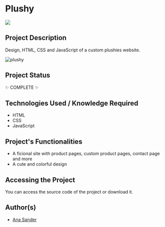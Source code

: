 <h1>Plushy</h1>

<p>
<img src="https://img.shields.io/badge/status-COMPLETE-green?style=for-the-badge&logo=appveyor"/>
</p>

<h2>Project Description</h2>
<p>Design, HTML, CSS and JavaScript of a custom plushies website.</p>

![plushy](https://user-images.githubusercontent.com/108422924/231242633-6b88d3e3-be48-4e54-b6ae-27d1c9bd3177.png)

<h2>Project Status</h2>
<p>✨ COMPLETE ✨</p>

<h2>Technologies Used / Knowledge Required</h2>
<ul>
<li>HTML</li>
<li>CSS</li>
<li>JavaScript</li>
</ul>

<h2>Project's Functionalities</h2>
<ul>
<li>A ficional site with product pages, custom product pages, contact page and more</li>
<li>A cute and colorful design</li>
</ul>

<h2>Accessing the Project</h2>
<p>You can access the source code of the project or download it.</p>

<h2>Author(s)</h2>
<ul>
<li><a href='https://github.com/anasander'>Ana Sander</a></li>
</ul>
